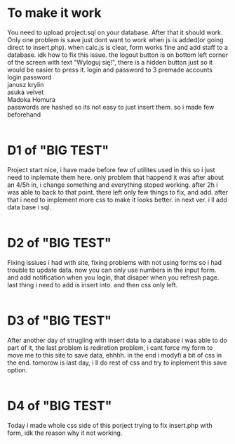 # To make it work
You need to upload project.sql on your database. After that it should work. Only one problem is save just dont want to work when js is added(or going direct to insert.php). when calc.js is clear, form works fine and add staff to a database. idk how to fix this issue. the logout button is on bottom left corner of the screen with text "Wyloguj się!", there is a hidden button just so it would be easier to press it. login and password to 3 premade accounts<br>
login password<br>
janusz krylin<br>
asuka velvet<br>
Madoka Homura<br>
passwords are hashed so its not easy to just insert them. so i made few beforehand <br><br>

# D1 of "BIG TEST"
Project start nice, i have made before few of utilites used in this so i just need to inplemate them here. only problem that happend it was after about an 4/5h in, i change something and everything stoped working. after 2h i was able to back to that point. there left only few things to fix, and add. after that i need to implement more css to make it looks better. in next ver. i ll add data base i sql.<br><br>

# D2 of "BIG TEST"
Fixing issiues i had with site, fixing problems with not using forms so i had trouble to update data. now you can only use numbers in the input form. and add notification when you login, that disaper when you refresh page. last thing i need to add is insert into. and then css only left.<br><br>

# D3 of "BIG TEST"
After another day of strugling with insert data to a database i was able to do part of it, the last problem is rediretion problem, i cant force my form to move me to this site to save data, ehhhh. in the end i modyfi a bit of css in the end. tomorow is last day, i ll do rest of css and try to inplement this save option.<br><br>

# D4 of "BIG TEST"  
Today i made whole css side of this porject trying to fix insert.php with form, idk the reason why it not working.